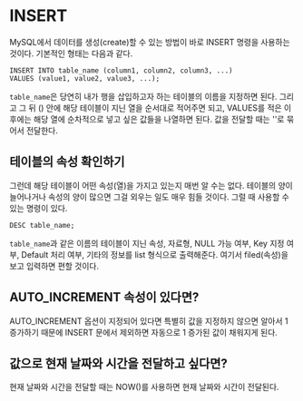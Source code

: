 # INSERT
  
MySQL에서 데이터를 생성(create)할 수 있는 방법이 바로 INSERT 명령을 사용하는 것이다. 기본적인 형태는 다음과 같다.  
  
	INSERT INTO table_name (column1, column2, column3, ...)
	VALUES (value1, value2, value3, ...);
  
`table_name`은 당연히 내가 행을 삽입하고자 하는 테이블의 이름을 지정하면 된다. 그리고 그 뒤 () 안에 해당 테이블이 지닌 열을 순서대로 적어주면 되고, VALUES를 적은 이후에는 해당 열에 순차적으로 넣고 싶은 값들을 나열하면 된다. 값을 전달할 때는 ''로 묶어서 전달한다.  
  
## 테이블의 속성 확인하기
  
그런데 해당 테이블이 어떤 속성(열)을 가지고 있는지 매번 알 수는 없다. 테이블의 양이 늘어나거나 속성의 양이 많으면 그걸 외우는 일도 매우 힘들 것이다. 그럴 때 사용할 수 있는 명령이 있다.  
  
	DESC table_name;
  
`table_name`과 같은 이름의 테이블이 지닌 속성, 자료형, NULL 가능 여부, Key 지정 여부, Default 처리 여부, 기타의 정보를 list 형식으로 출력해준다. 여기서 filed(속성)을 보고 입력하면 편할 것이다.  
  
## AUTO_INCREMENT 속성이 있다면?
  
AUTO_INCREMENT 옵션이 지정되어 있다면 특별히 값을 지정하지 않으면 알아서 1 증가하기 때문에 INSERT 문에서 제외하면 자동으로 1 증가된 값이 채워지게 된다.  
  
## 값으로 현재 날짜와 시간을 전달하고 싶다면?
  
현재 날짜와 시간을 전달할 때는 NOW()를 사용하면 현재 날짜와 시간이 전달된다.  
